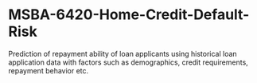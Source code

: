 # MSBA-6420-Home-Credit-Default-Risk
Prediction of repayment ability of loan applicants using historical loan application data with factors such as demographics, credit requirements, repayment behavior etc.
